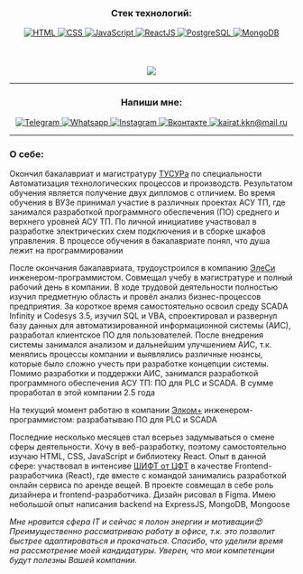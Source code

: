 <div align="center">
    </br>
    <h3>Cтек технологий:</h3>
    <a href="https://metanit.com/web/html5/1.1.php">
        <img src="https://img.icons8.com/color/96/000000/html-5--v1.png/" title="HTML"/>
    </a>
    <a href="https://metanit.com/web/html5/5.1.php">
        <img src="https://img.icons8.com/color/96/000000/css3.png" title="CSS"/>
    </a>
    <a href="https://metanit.com/web/javascript/1.1.php">
        <img src="https://img.icons8.com/color/96/000000/javascript--v1.png" title="JavaScript"/>
    </a>
    <a href="https://ru.reactjs.org/">
        <img src="https://img.icons8.com/color/96/000000/react-native.png" title="ReactJS"/>
    </a>
    <a href="https://metanit.com/sql/postgresql/1.1.php">
        <img src="https://img.icons8.com/color/96/000000/postgreesql.png" title="PostgreSQL"/>
    </a>
    <a href="https://metanit.com/nosql/mongodb/1.1.php">
        <img src="https://img.icons8.com/color/96/000000/mongodb.png"  title="MongoDB"/>
    </a>
    
  <div>
      </br>
      </br>
      </br>
      <a href="https://github.com/kaldarkn">
        <img align="center" src="https://github-readme-stats.vercel.app/api/top-langs/?username=kaldarkn&layout=compact&theme=vision-friendly-dark"/>
      </a>
    
     
  </div>
  
______________
  <h3>Напиши мне:</h3>
  <a href="https://t.me/thenotoriousmma9">
      <img src="https://img.icons8.com/fluency/48/000000/telegram-app.png" title="Telegram"/>
   </a>
  <a href="https://wa.me/79234165687">
      <img src="https://img.icons8.com/3d-fluency/48/000000/whatsapp.png" title="Whatsapp"/>
  </a>
  <a href="https://www.instagram.com/thenotoriousmma9/">
      <img src="https://img.icons8.com/fluency/48/000000/instagram-new.png" title="Instagram"/>
  </a>
  <a href="https://vk.com/kaldar">
      <img src="https://img.icons8.com/fluency/48/000000/vk-circled.png" title="Вконтакте"/>
  </a>
  <a href="mailto:kairat.kkn@mail.ru">
      <img src="https://img.icons8.com/fluency/48/000000/apple-mail.png" title="kairat.kkn@mail.ru"/>
  </a>
</div>


________
<h3>О себе:</h3>

Окончил бакалавриат и магистратуру <a href="https://tusur.ru/ru">ТУСУРа</a> по специальности Автоматизация технологических процессов и производств. Результатом обучения является получение двух дипломов с отличием.
Во время обучения в ВУЗе принимал участие в различных проектах АСУ ТП, где занимался разработкой программного обеспечения (ПО) среднего и верхнего уровней АСУ ТП. По личной инициативе участвовал в разработке электрических схем подключения и в сборке шкафов управления. В процессе обучения в бакалавриате понял, что душа лежит на программировании

После окончания бакалавриата, трудоустроился в компанию <a href="https://elesy.ru/">ЭлеСи</a> инженером-программистом. Совмещал учебу в магистратуре и полный рабочий день в компании. В ходе трудовой деятельности полностью изучил предметную область и провёл анализ бизнес-процессов предприятия. За короткое время самостоятельно освоил среду SCADA Infinity и Codesys 3.5, изучил SQL и VBA, спроектировал и развернул базу данных для автоматизированной информационной системы (АИС), разработал клиентское ПО для пользователей.
После внедрения системы занимался анализом и дальнейшим улучшением АИС, т.к. менялись процессы компании и выявлялись различные нюансы, которые было сложно учесть при разработке концепции системы.
Помимо разработки и поддержки АИС, занимался разработкой программного обеспечения АСУ ТП: ПО для PLC и SCADA. В сумме проработал в этой компании 2.5 года

На текущий момент работаю в компании <a href="https://elcomplus.ru/ru/">Элком+</a> инженером-программистом: разрабатываю ПО для PLC и SCADA

Последние несколько месяцев стал всерьез задумываться о смене сферы деятельности. Хочу в веб-разработку, поэтому самостоятельно изучаю HTML, CSS, JavaScript и библиотеку React.
Опыт в данной сфере: участвовал в интенсиве <a href="https://team.cft.ru/start/intensive">ШИФТ от ЦФТ</a> в качестве Frontend-разработчика (React), где вместе с командой занимались разработкой онлайн сервиса по аренде вещей. В проекте совмещал в себе роль дизайнера и frontend-разработчика. Дизайн рисовал в Figma.
Имею небольшой опыт написания backend на ExpressJS, MongoDB, Mongoose  

_Мне нравится сфера IT и сейчас я полон энергии и мотивации:heart_eyes:
Преимущественно рассматриваю работу в офисе, т.к. это позволит быстрее адаптироваться и прокачаться.
Спасибо, что уделили время на рассмотрение моей кандидатуры. Уверен, что мои компетенции будут полезны Вашей компании._
